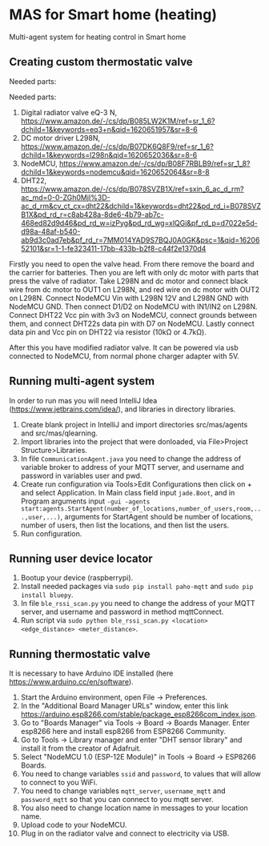 # MAS for Smart home (heating)
Multi-agent system for heating control in Smart home

## Creating custom thermostatic valve
Needed parts:

Needed parts:
1. Digital radiator valve eQ-3 N, https://www.amazon.de/-/cs/dp/B085LW2K1M/ref=sr_1_6?dchild=1&keywords=eq3+n&qid=1620651957&sr=8-6
2. DC motor driver L298N, https://www.amazon.de/-/cs/dp/B07DK6Q8F9/ref=sr_1_6?dchild=1&keywords=l298n&qid=1620652036&sr=8-6
3. NodeMCU, https://www.amazon.de/-/cs/dp/B08F7RBLB9/ref=sr_1_8?dchild=1&keywords=nodemcu&qid=1620652064&sr=8-8
4. DHT22, https://www.amazon.de/-/cs/dp/B078SVZB1X/ref=sxin_6_ac_d_rm?ac_md=0-0-ZGh0MjI%3D-ac_d_rm&cv_ct_cx=dht22&dchild=1&keywords=dht22&pd_rd_i=B078SVZB1X&pd_rd_r=c8ab428a-8de6-4b79-ab7c-468ed82d9d46&pd_rd_w=izPyg&pd_rd_wg=xlQGi&pf_rd_p=d7022e5d-d98a-48af-b540-ab9d3c0ad7eb&pf_rd_r=7MM014YAD9S7BQJ0A0GK&psc=1&qid=1620652101&sr=1-1-fe323411-17bb-433b-b2f8-c44f2e1370d4

Firstly you need to open the valve head. From there remove the board and the carrier for batteries.
Then you are left with only dc motor with parts that press the valve of radiator.
Take L298N and dc motor and connect black wire from dc motor to OUT1 on L298N, and red wire on dc motor with OUT2 on L298N.
Connect NodeMCU Vin with L298N 12V and L298N GND with NodeMCU GND. Then connect D1/D2 on NodeMCU with IN1/IN2 on L298N.
Connect DHT22 Vcc pin with 3v3 on NodeMCU, connect grounds between them, and connect DHT22s data pin with D7 on NodeMCU.
Lastly connect data pin and Vcc pin on DHT22 via resistor (10kΩ or 4.7kΩ).

After this you have modified radiator valve. It can be powered via usb connected to NodeMCU, from normal phone charger adapter with 5V.

## Running multi-agent system
In order to run mas you will need IntelliJ Idea (https://www.jetbrains.com/idea/), and libraries in directory libraries.
1. Create blank project in IntelliJ and import directories src/mas/agents and src/mas/qlearning.
2. Import libraries into the project that were donloaded, via File>Project Structure>Libraries.
3. In file `CommunicationAgent.java` you need to change the address of variable broker to address of your MQTT server, and username and password in variables user and pwd.
4. Create run configuration via Tools>Edit Configurations then click on + and select Application. In Main class field input `jade.Boot`, and in Program arguments input `-gui -agents start:agents.StartAgent(number_of_locations,number_of_users,room,...,user,...)`, arguments for StartAgent should be number of locations, number of users, then list the locations, and then list the users.
5. Run configuration.

## Running user device locator
1. Bootup your device (raspberrypi).
2. Install needed packages via `sudo pip install paho-mqtt` and `sudo pip install bluepy`.
3. In file `ble_rssi_scan.py` you need to change the address of your MQTT server, and username and password in method mqttConnect.
4. Run script via `sudo python ble_rssi_scan.py <location> <edge_distance> <meter_distance>`.

## Running thermostatic valve
It is necessary to have Arduino IDE installed (here https://www.arduino.cc/en/software).
1. Start the Arduino environment, open File -> Preferences.
2. In the "Additional Board Manager URLs" window, enter this link https://arduino.esp8266.com/stable/package_esp8266com_index.json.
3. Go to "Boards Manager" via Tools -> Board -> Boards Manager. Enter esp8266 here and install esp8266 from ESP8266 Community.
4. Go to Tools -> Library manager and enter "DHT sensor library" and install it from the creator of Adafruit.
5. Select "NodeMCU 1.0 (ESP-12E Module)" in Tools -> Board -> ESP8266 Boards.
6. You need to change variables `ssid` and `password`, to values that will allow to connect to you WiFi.
7. You need to change variables `mqtt_server`, `username_mqtt` and `password_mqtt` so that you can connect to you mqtt server.
8. You also need to change location name in messages to your location name.
9. Upload code to your NodeMCU.
10. Plug in on the radiator valve and connect to electricity via USB.
